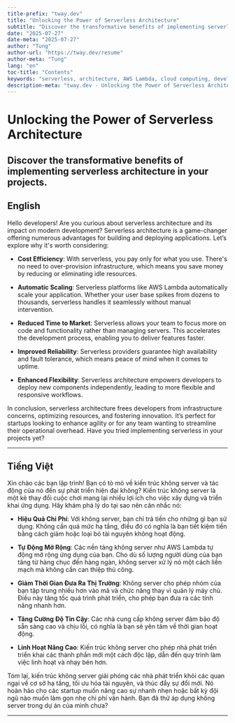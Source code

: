 ```yaml
---
title-prefix: "tway.dev"
title: "Unlocking the Power of Serverless Architecture"
subtitle: "Discover the transformative benefits of implementing serverless architecture in your projects."
date: "2025-07-27"
date-meta: "2025-07-27"
author: "Tung"
author-url: "https://tway.dev/resume"
author-meta: "Tung"
lang: "en"
toc-title: "Contents"
keywords: "serverless, architecture, AWS Lambda, cloud computing, development"
description-meta: "tway.dev - Unlocking the Power of Serverless Architecture - Discover the transformative benefits of implementing serverless architecture in your projects."
---
```


# Unlocking the Power of Serverless Architecture
## Discover the transformative benefits of implementing serverless architecture in your projects.

## English
Hello developers! Are you curious about serverless architecture and its impact on modern development? Serverless architecture is a game-changer offering numerous advantages for building and deploying applications. Let’s explore why it's worth considering:

- **Cost Efficiency**: With serverless, you pay only for what you use. There's no need to over-provision infrastructure, which means you save money by reducing or eliminating idle resources.

- **Automatic Scaling**: Serverless platforms like AWS Lambda automatically scale your application. Whether your user base spikes from dozens to thousands, serverless handles it seamlessly without manual intervention.

- **Reduced Time to Market**: Serverless allows your team to focus more on code and functionality rather than managing servers. This accelerates the development process, enabling you to deliver features faster.

- **Improved Reliability**: Serverless providers guarantee high availability and fault tolerance, which means peace of mind when it comes to uptime.

- **Enhanced Flexibility**: Serverless architecture empowers developers to deploy new components independently, leading to more flexible and responsive workflows.

In conclusion, serverless architecture frees developers from infrastructure concerns, optimizing resources, and fostering innovation. It’s perfect for startups looking to enhance agility or for any team wanting to streamline their operational overhead. Have you tried implementing serverless in your projects yet?

---

## Tiếng Việt
Xin chào các bạn lập trình! Bạn có tò mò về kiến trúc không server và tác động của nó đến sự phát triển hiện đại không? Kiến trúc không server là một kẻ thay đổi cuộc chơi mang lại nhiều lợi ích cho việc xây dựng và triển khai ứng dụng. Hãy khám phá lý do tại sao nên cân nhắc nó:

- **Hiệu Quả Chi Phí**: Với không server, bạn chỉ trả tiền cho những gì bạn sử dụng. Không cần quá mức hạ tầng, điều đó có nghĩa là bạn tiết kiệm tiền bằng cách giảm hoặc loại bỏ tài nguyên không hoạt động.

- **Tự Động Mở Rộng**: Các nền tảng không server như AWS Lambda tự động mở rộng ứng dụng của bạn. Cho dù số lượng người dùng của bạn tăng từ hàng chục đến hàng ngàn, không server xử lý nó một cách liền mạch mà không cần can thiệp thủ công.

- **Giảm Thời Gian Đưa Ra Thị Trường**: Không server cho phép nhóm của bạn tập trung nhiều hơn vào mã và chức năng thay vì quản lý máy chủ. Điều này tăng tốc quá trình phát triển, cho phép bạn đưa ra các tính năng nhanh hơn.

- **Tăng Cường Độ Tin Cậy**: Các nhà cung cấp không server đảm bảo độ sẵn sàng cao và chịu lỗi, có nghĩa là bạn sẽ yên tâm về thời gian hoạt động.

- **Linh Hoạt Nâng Cao**: Kiến trúc không server cho phép nhà phát triển triển khai các thành phần mới một cách độc lập, dẫn đến quy trình làm việc linh hoạt và nhạy bén hơn.

Tóm lại, kiến trúc không server giải phóng các nhà phát triển khỏi các quan ngại về cơ sở hạ tầng, tối ưu hóa tài nguyên, và thúc đẩy sự đổi mới. Nó hoàn hảo cho các startup muốn nâng cao sự nhanh nhẹn hoặc bất kỳ đội ngũ nào muốn làm gọn nhẹ chi phí vận hành. Bạn đã thử áp dụng không server trong dự án của mình chưa?

---
